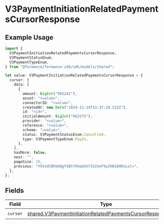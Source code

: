 # V3PaymentInitiationRelatedPaymentsCursorResponse

## Example Usage

```typescript
import {
  V3PaymentInitiationRelatedPaymentsCursorResponse,
  V3PaymentStatusEnum,
  V3PaymentTypeEnum,
} from "@formance/formance-sdk/sdk/models/shared";

let value: V3PaymentInitiationRelatedPaymentsCursorResponse = {
  cursor: {
    data: [
      {
        amount: BigInt("565242"),
        asset: "<value>",
        connectorID: "<value>",
        createdAt: new Date("2024-11-14T13:37:18.232Z"),
        id: "<id>",
        initialAmount: BigInt("962575"),
        provider: "<value>",
        reference: "<value>",
        scheme: "<value>",
        status: V3PaymentStatusEnum.Cancelled,
        type: V3PaymentTypeEnum.PayIn,
      },
    ],
    hasMore: false,
    next: "",
    pageSize: 15,
    previous: "YXVsdCBhbmQgYSBtYXhpbXVtIG1heF9yZXN1bHRzLol=",
  },
};
```

## Fields

| Field                                                                                                                                                 | Type                                                                                                                                                  | Required                                                                                                                                              | Description                                                                                                                                           |
| ----------------------------------------------------------------------------------------------------------------------------------------------------- | ----------------------------------------------------------------------------------------------------------------------------------------------------- | ----------------------------------------------------------------------------------------------------------------------------------------------------- | ----------------------------------------------------------------------------------------------------------------------------------------------------- |
| `cursor`                                                                                                                                              | [shared.V3PaymentInitiationRelatedPaymentsCursorResponseCursor](../../../sdk/models/shared/v3paymentinitiationrelatedpaymentscursorresponsecursor.md) | :heavy_check_mark:                                                                                                                                    | N/A                                                                                                                                                   |